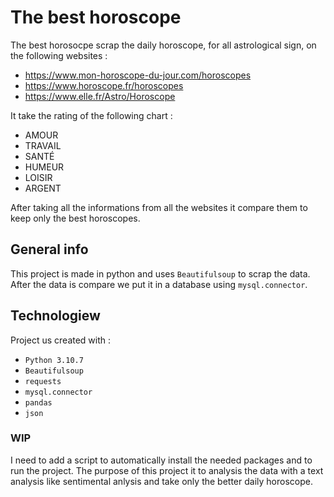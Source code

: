 # The best horoscope
The best horosocpe scrap the daily horoscope, for all astrological sign, on the following websites :
* https://www.mon-horoscope-du-jour.com/horoscopes
* https://www.horoscope.fr/horoscopes
* https://www.elle.fr/Astro/Horoscope

It take the rating of the following chart :
* AMOUR
* TRAVAIL
* SANTÉ
* HUMEUR
* LOISIR
* ARGENT

After taking all the informations from all the websites it compare them to keep only the best horoscopes.

## General info

This project is made in python and uses ```Beautifulsoup``` to scrap the data. After the data is compare we put it in a database using ```mysql.connector```.


## Technologiew

Project us created with :
* ```Python 3.10.7```
* ```Beautifulsoup```
* ```requests```
* ```mysql.connector```
* ```pandas```
* ```json```

### WIP 

I need to add a script to automatically install the needed packages and to run the project. The purpose of this project it to analysis the data with a text analysis like sentimental anlysis and take only the better daily horoscope.




